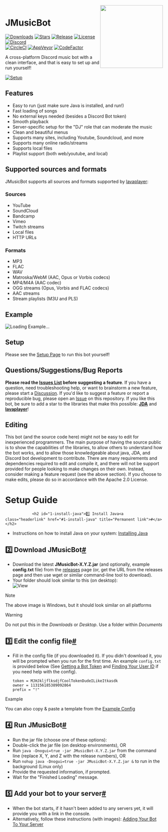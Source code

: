 <img align="right" src="https://i.imgur.com/zrE80HY.png" height="200" width="200">

# JMusicBot

[![Downloads](https://img.shields.io/github/downloads/jagrosh/MusicBot/total.svg)](https://github.com/jagrosh/MusicBot/releases/latest)
[![Stars](https://img.shields.io/github/stars/jagrosh/MusicBot.svg)](https://github.com/jagrosh/MusicBot/stargazers)
[![Release](https://img.shields.io/github/release/jagrosh/MusicBot.svg)](https://github.com/jagrosh/MusicBot/releases/latest)
[![License](https://img.shields.io/github/license/jagrosh/MusicBot.svg)](https://github.com/jagrosh/MusicBot/blob/master/LICENSE)
[![Discord](https://discordapp.com/api/guilds/147698382092238848/widget.png)](https://discord.gg/0p9LSGoRLu6Pet0k)<br>
[![CircleCI](https://img.shields.io/circleci/project/github/jagrosh/MusicBot/master.svg)](https://circleci.com/gh/jagrosh/MusicBot)
[![AppVeyor](https://ci.appveyor.com/api/projects/status/gdu6nyte5psj6xfk/branch/master?svg=true)](https://ci.appveyor.com/project/jagrosh/musicbot/branch/master)
[![CodeFactor](https://www.codefactor.io/repository/github/jagrosh/musicbot/badge)](https://www.codefactor.io/repository/github/jagrosh/musicbot)

A cross-platform Discord music bot with a clean interface, and that is easy to set up and run yourself!

[![Setup](http://i.imgur.com/VvXYp5j.png)](https://jmusicbot.com/setup)

## Features
  * Easy to run (just make sure Java is installed, and run!)
  * Fast loading of songs
  * No external keys needed (besides a Discord Bot token)
  * Smooth playback
  * Server-specific setup for the "DJ" role that can moderate the music
  * Clean and beautiful menus
  * Supports many sites, including Youtube, Soundcloud, and more
  * Supports many online radio/streams
  * Supports local files
  * Playlist support (both web/youtube, and local)

## Supported sources and formats
JMusicBot supports all sources and formats supported by [lavaplayer](https://github.com/sedmelluq/lavaplayer#supported-formats):
### Sources
  * YouTube
  * SoundCloud
  * Bandcamp
  * Vimeo
  * Twitch streams
  * Local files
  * HTTP URLs
### Formats
  * MP3
  * FLAC
  * WAV
  * Matroska/WebM (AAC, Opus or Vorbis codecs)
  * MP4/M4A (AAC codec)
  * OGG streams (Opus, Vorbis and FLAC codecs)
  * AAC streams
  * Stream playlists (M3U and PLS)

## Example
![Loading Example...](https://i.imgur.com/kVtTKvS.gif)

## Setup
Please see the [Setup Page](https://jmusicbot.com/setup) to run this bot yourself!

## Questions/Suggestions/Bug Reports
**Please read the [Issues List](https://github.com/jagrosh/MusicBot/issues) before suggesting a feature**. If you have a question, need troubleshooting help, or want to brainstorm a new feature, please start a [Discussion](https://github.com/jagrosh/MusicBot/discussions). If you'd like to suggest a feature or report a reproducible bug, please open an [Issue](https://github.com/jagrosh/MusicBot/issues) on this repository. If you like this bot, be sure to add a star to the libraries that make this possible: [**JDA**](https://github.com/DV8FromTheWorld/JDA) and [**lavaplayer**](https://github.com/sedmelluq/lavaplayer)!

## Editing
This bot (and the source code here) might not be easy to edit for inexperienced programmers. The main purpose of having the source public is to show the capabilities of the libraries, to allow others to understand how the bot works, and to allow those knowledgeable about java, JDA, and Discord bot development to contribute. There are many requirements and dependencies required to edit and compile it, and there will not be support provided for people looking to make changes on their own. Instead, consider making a feature request (see the above section). If you choose to make edits, please do so in accordance with the Apache 2.0 License.



<h1>Setup Guide</h1>
                
                <h2 id="1-install-java">1️⃣ Install Java<a class="headerlink" href="#1-install-java" title="Permanent link">#</a></h2>
<ul>
<li>Instructions on how to install Java on your system: <a href="../installing-java/">Installing Java</a></li>
</ul>
<h2 id="2-download-jmusicbot">2️⃣ Download JMusicBot<a class="headerlink" href="#2-download-jmusicbot" title="Permanent link">#</a></h2>
<ul>
<li>Download the latest <strong>JMusicBot-X.Y.Z.jar</strong> (and optionally, example <strong>config.txt</strong> file) from the <a href="https://github.com/jagrosh/MusicBot/releases/latest">releases</a> page (or, get the URL from the releases page and then use wget or similar command-line tool to download).</li>
<li>Your folder should look similar to this (on desktop):<br />
<img alt="View" src="/assets/images/folder-view.png" /></li>
</ul>
<div class="admonition note">
<p class="admonition-title">Note</p>
<p>The above image is Windows, but it should look similar on all platforms  </p>
</div>
<div class="admonition warning">
<p class="admonition-title">Warning</p>
<p>Do not put this in the <em>Downloads</em> or <em>Desktop</em>. Use a folder within <em>Documents</em></p>
</div>
<h2 id="3-edit-the-config-file">3️⃣ Edit the config file<a class="headerlink" href="#3-edit-the-config-file" title="Permanent link">#</a></h2>
<ul>
<li>Fill in the config file (if you downloaded it). If you didn't download it, you will be prompted when you run for the first time. An example <code>config.txt</code> is provided below (See <a href="../getting-a-bot-token/">Getting a Bot Token</a> and <a href="../finding-your-user-id/">Finding Your User ID</a> if you need help with the config).<br />
<div class="highlight"><pre><span></span><code>token = MJHJkljflksdjfCoolTokenDudeILikeItkasdk
owner = 113156185389092864
prefix = &quot;!&quot;
</code></pre></div></li>
</ul>
<div class="admonition example">
<p class="admonition-title">Example</p>
<p>You can also copy &amp; paste a template from the <a href="../config/">Example Config</a></p>
</div>
<h2 id="4-run-jmusicbot">4️⃣ Run JMusicBot<a class="headerlink" href="#4-run-jmusicbot" title="Permanent link">#</a></h2>
<ul>
<li>Run the jar file (choose one of these options):</li>
<li>Double-click the jar file (on desktop environments), OR</li>
<li>Run <code>java -Dnogui=true -jar JMusicBot-X.Y.Z.jar</code> from the command line (replace X, Y, and Z with the release numbers), OR</li>
<li>Run <code>nohup java -Dnogui=true -jar JMusicBot-X.Y.Z.jar &amp;</code> to run in the background (Linux only)</li>
<li>Provide the requested information, if prompted.</li>
<li>Wait for the "Finished Loading" message.</li>
</ul>
<h2 id="5-add-your-bot-to-your-server">5️⃣ Add your bot to your server<a class="headerlink" href="#5-add-your-bot-to-your-server" title="Permanent link">#</a></h2>
<ul>
<li>When the bot starts, if it hasn't been added to any servers yet, it will provide you with a link in the console.</li>
<li>Alternatively, follow these instructions (with images): <a href="../adding-your-bot/">Adding Your Bot To Your Server</a></li>
</ul>


